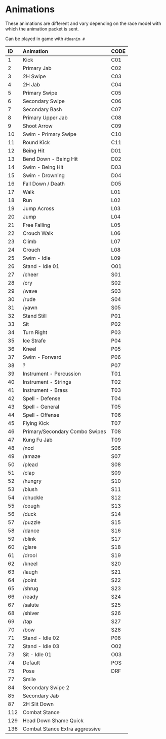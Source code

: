 # Animations

These animations are different and vary depending on the race model with which the animation packet is sent.

Can be played in game with `#doanim #`

| **ID** | **Animation** | **CODE**
| :--- | :--- | :---- |
| 1 | Kick | C01
| 2 | Primary Jab | C02
| 3 | 2H Swipe | C03
| 4 | 2H Jab | C04
| 5 | Primary Swipe | C05
| 6 | Secondary Swipe | C06
| 7 | Secondary Bash | C07
| 8 | Primary Upper Jab | C08
| 9 | Shoot Arrow | C09
| 10 | Swim - Primary Swipe | C10
| 11 | Round Kick | C11
| 12 | Being Hit | D01
| 13 | Bend Down - Being Hit | D02
| 14 | Swim - Being Hit | D03
| 15 | Swim - Drowning | D04
| 16 | Fall Down / Death | D05
| 17 | Walk | L01
| 18 | Run | L02
| 19 | Jump Across | L03
| 20 | Jump | L04
| 21 | Free Falling | L05
| 22 | Crouch Walk | L06
| 23 | Climb | L07
| 24 | Crouch | L08
| 25 | Swim - Idle | L09
| 26 | Stand - Idle 01 | O01
| 27 | /cheer | S01
| 28 | /cry | S02
| 29 | /wave | S03
| 30 | /rude | S04
| 31 | /yawn | S05
| 32 | Stand Still | P01
| 33 | Sit | P02
| 34 | Turn Right | P03
| 35 | Ice Strafe | P04
| 36 | Kneel | P05
| 37 | Swim - Forward | P06
| 38 | ? | P07
| 39 | Instrument - Percussion | T01
| 40 | Instrument - Strings | T02
| 41 | Instrument - Brass | T03
| 42 | Spell - Defense | T04
| 43 | Spell - General | T05
| 44 | Spell - Offense | T06
| 45 | Flying Kick | T07
| 46 | Primary/Secondary Combo Swipes | T08
| 47 | Kung Fu Jab | T09
| 48 | /nod | S06
| 49 | /amaze | S07
| 50 | /plead | S08
| 51 | /clap | S09
| 52 | /hungry | S10
| 53 | /blush | S11
| 54 | /chuckle | S12
| 55 | /cough | S13
| 56 | /duck | S14
| 57 | /puzzle | S15
| 58 | /dance | S16
| 59 | /blink | S17
| 60 | /glare | S18
| 61 | /drool | S19
| 62 | /kneel | S20
| 63 | /laugh | S21
| 64 | /point | S22
| 65 | /shrug | S23
| 66 | /ready | S24
| 67 | /salute | S25
| 68 | /shiver | S26
| 69 | /tap | S27
| 70 | /bow | S28
| 71 | Stand - Idle 02 | P08
| 72 | Stand - Idle 03 | O02
| 73 | Sit - Idle 01 | O03
| 74 | Default | POS
| 75 | Pose | DRF
| 77 | Smile |
| 84 | Secondary Swipe 2 |
| 85 | Secondary Jab |
| 87 | 2H Slit Down |
| 112 | Combat Stance |
| 129 | Head Down Shame Quick |
| 136 | Combat Stance Extra aggressive |

